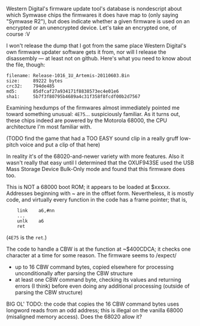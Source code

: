 Western Digital's firmware update tool's database is nondescript about which Symwase chips the firmwares it does have map to (only saying "Symwase R2"), but does indicate whether a given firmware is used on an encrypted or an unencrypted device. Let's take an encrypted one, of course :V

I won't release the dump that I got from the same place Western Digital's own firmware updater software gets it from, nor will I release the disassembly — at least not on github. Here's what you need to know about the file, though:

```
filename: Release-1016_1U_Artemis-20110603.Bin
size:     89222 bytes
crc32:    794de485
md5:      85dfcaf27a934171f8838573ec4e01e6
sha1:     5b7f3f80795b4689a4c31f358f8fcdf00b2d7567
```

Examining hexdumps of the firmwares almost immediately pointed me toward something unusual: `4E75`... suspiciously familiar. As it turns out, these chips indeed are powered by the Motorola 68000, the CPU architecture I'm most familiar with.

(TODO find the game that had a TOO EASY sound clip in a really gruff low-pitch voice and put a clip of that here)

In reality it's of the 68020-and-newer variety with more features. Also it wasn't really that easy until I determined that the OXUF943SE used the USB Mass Storage Device Bulk-Only mode and found that this firmware does too.

This is NOT a 68000 boot ROM; it appears to be loaded at $xxxxx. Addresses beginning with ~ are in the offset form. Nevertheless, it is mostly code, and virtually every function in the code has a frame pointer; that is,
```
	link	a6,#nn
	...
	unlk	a6
	ret
```
(`4E75` is the `ret`.)

The code to handle a CBW is at the function at ~$400CDCA; it checks one character at a time for some reason. The firmware seems to /expect/
- up to 16 CBW command bytes, copied elsewhere for processing unconditionally after parsing the CBW structure
- at least one CBW command byte, checking its values and returning errors (I think) before even doing any additional processing (outside of parsing the CBW structure)

BIG OL' TODO: the code that copies the 16 CBW command bytes uses longword reads from an odd address; this is illegal on the vanilla 68000 (misaligned memory access). Does the 68020 allow it?
